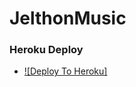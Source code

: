 # JelthonMusic

### Heroku Deploy
  - [![Deploy To Heroku]](https://heroku.com/deploy?template=https://github.com/yddde/jelthonmusic)
